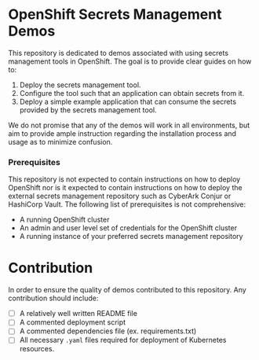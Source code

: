 # OpenShift Secrets Management Demos

This repository is dedicated to demos associated with using secrets
management tools in OpenShift. The goal is to provide clear guides
on how to:
1. Deploy the secrets management tool.
2. Configure the tool such that an application can obtain secrets
from it.
3. Deploy a simple example application that can consume the secrets
provided by the secrets management tool. 

We do not promise that any of the demos will work in all environments,
but aim to provide ample instruction regarding the installation
process and usage as to minimize confusion.

### Prerequisites

This repository is not expected to contain instructions on how to
deploy OpenShift nor is it expected to contain instructions on how
to deploy the external secrets management repository such as
CyberArk Conjur or HashiCorp Vault. The following list 
of prerequisites is not comprehensive:
* A running OpenShift cluster
* An admin and user level set of credentials for the OpenShift cluster
* A running instance of your preferred secrets management repository

# Contribution

In order to ensure the quality of demos contributed to this
repository. Any contribution should include:

- [ ] A relatively well written README file
- [ ] A commented deployment script
- [ ] A commented dependencies file (ex. requirements.txt)
- [ ] All necessary `.yaml` files required for deployment
of Kubernetes resources.
